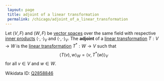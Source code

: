 ```yaml
---
 layout: page
 title: adjoint of a linear transformation
 permalink: /chicago/adjoint_of_a_linear_transformation
---
```



Let $(V,F)$ and $(W,F)$ be [vector spaces](https://defsmath.github.io/DefsMath/vector_space) over the same field with respective [inner products](https://defsmath.github.io/DefsMath/inner_product) $\langle\cdot,\cdot\rangle_V$ and $\langle\cdot,\cdot\rangle_V$. The **adjoint** of a [linear transformation](https://defsmath.github.io/DefsMath/linear_transformation) $T:V\to W$ is the [linear transformation](https://defsmath.github.io/DefsMath/linear_transformation) $T^*: W \to V$ such that $$\langle T(v), w\rangle_W = \langle v, T^*(w)\rangle_V$$ for all $v \in V$ and $w \in W$.

Wikidata ID: [Q2858846](https://www.wikidata.org/wiki/Q2858846)